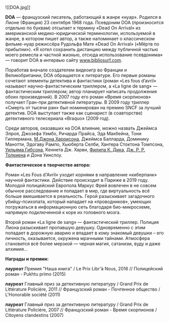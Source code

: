![[DOA.jpg]]

**DOA** — французский писатель, работающий в жанре «нуар». Родился в Лионе (Франция) 23 сентября 1968 года. Псевдоним DOA (произносится отдельно по буквам) отсылает к термину «Dead On Arrival» из американской медико-юридической терминологии, используемой в жанре, в котором пишет автор, а также напоминает о классическом фильме-нуар режиссёра Рудольфа Мате «Dead On Arrival» («Мёртв по прибытии»). «Я хотел сохранить дистанцию между публичной частью моего ремесла и частной жизнью, отсюда использование псевдонима» — говорит DOA в интервью сайту www.bibliosurf.com.

Поработав вначале создателем видеоигр во Франции и Великобритании, DOA обращается к литературе. Его первые романы сочетают элементы детектива и фантастики (роман «Les fous d’avril» называют научно-фантастическим триллером, а «La ligne de sang» — фантастическим триллером; автор планирует написать продолжения обоих произведений). В 2007 году его роман «Время скорпионов» получает Гран-при детективной литературы. В 2009 году триллер «Смерть от тысячи ран» был номинирован на премию SNCF за лучший детектив. DOA выступает также как сценарист (в соавторстве) детективного телесериала «Braquo» (2009 год).

Среди авторов, оказавших на DOA влияние, можно назвать Джеймса Элроя, Джозефа Уэмбо, Ричарда Прайса, Эда Макбейна, Тони Гиллермана, [М.Джона Харрисона](https://fantlab.ru/autor1070), Джеймса Балларда, Доминику Манотти, Эдогаву Рампо, Хьюберта Селби, Хантера Стоктона Томпсона, [Уильяма Гибсона](https://fantlab.ru/autor111), Кеннета Дж. Харви, [Филипа К. Дика](https://fantlab.ru/autor73), [Дж. Р. Р. Толкиена](https://fantlab.ru/autor19) и Дона Уинслоу.

**Фантастическое в творчестве автора:**

Роман «Les Fous d'Avril» уходит корнями в направление «киберпанк» научной фантастики. Действие происходит в Париже в 2019 году. Молодой полицейский Европола Маркус Фрей вовлечен в не совсем обычное расследование и попадает в мир, где виртуальность всё больше вмешивается в реальность. Герой разыскивает загадочного убийцу-психопата, который нападает на «проводников», умеющих погружаться в информационную сеть благодаря био-микросхеме, напрямую подключенной к коре их головного мозга.

Второй роман «La ligne de sang» — фантастический триллер. Полиция Лиона разыскивает пропавшую девушку. Одновременно с этим попадает в дорожную аварию и впадает в кому знакомый девушки – его личность, оказывается, окружена мрачными тайнами. Атмосфера становится всё более мерзкой — черная магия, сатанизм, вуду и даже алхимия...

**Награды и премии:**

**лауреат**
Премия "Наша книга" / Le Prix Libr'à Nous, 2016 // Полицейский роман - Pukhtu primo (2015)

**лауреат**
Главный приз за детективную литературу / Grand Prix de Littérature Policière, 2011 // Французский роман - Почтенное общество / L'Honorable société (2011)

**лауреат**
Главный приз за детективную литературу / Grand Prix de Littérature Policière, 2007 // Французский роман - Время скорпионов / Citoyens clandestins (2007)